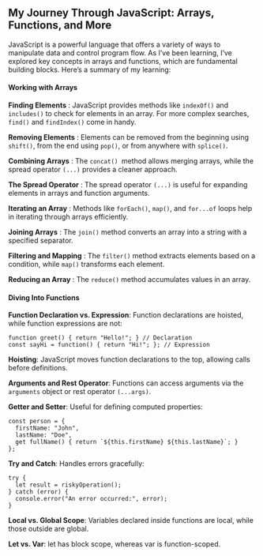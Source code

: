 ## **My Journey Through JavaScript: Arrays, Functions, and More**

JavaScript is a powerful language that offers a variety of ways to manipulate data and control program flow. As I’ve been learning, I’ve explored key concepts in arrays and functions, which are fundamental building blocks. Here’s a summary of my learning:

#### **Working with Arrays**

**Finding Elements** : JavaScript provides methods like `indexOf()` and `includes()` to check for elements in an array. For more complex searches, `find()` and `findIndex()` come in handy.

**Removing Elements** : Elements can be removed from the beginning using `shift()`, from the end using `pop()`, or from anywhere with `splice()`.

**Combining Arrays** : The `concat() `method allows merging arrays, while the spread operator `(...)` provides a cleaner approach.

**The Spread Operator** : The spread operator `(...)` is useful for expanding elements in arrays and function arguments.

**Iterating an Array** : Methods like `forEach()`, `map()`, and `for...of` loops help in iterating through arrays efficiently.

**Joining Arrays** : The `join()` method converts an array into a string with a specified separator.

**Filtering and Mapping** : The `filter()` method extracts elements based on a condition, while `map()` transforms each element.

**Reducing an Array** : The `reduce()` method accumulates values in an array.

#### Diving Into Functions

**Function Declaration vs. Expression**: Function declarations are hoisted, while function expressions are not:
```
function greet() { return "Hello!"; } // Declaration
const sayHi = function() { return "Hi!"; }; // Expression 
```
**Hoisting**: JavaScript moves function declarations to the top, allowing calls before definitions.

**Arguments and Rest Operator**: 
Functions can access arguments via the `arguments` object or rest operator `(...args)`.

**Getter and Setter**: Useful for defining computed properties:
```
const person = {
  firstName: "John",
  lastName: "Doe",
  get fullName() { return `${this.firstName} ${this.lastName}`; }
};
```
**Try and Catch**: Handles errors gracefully:
```
try {
  let result = riskyOperation();
} catch (error) {
  console.error("An error occurred:", error);
}
```
**Local vs. Global Scope**: Variables declared inside functions are local, while those outside are global.

**Let vs. Var**: let has block scope, whereas var is function-scoped.